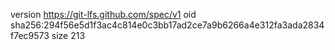 version https://git-lfs.github.com/spec/v1
oid sha256:294f56e5d1f3ac4c814e0c3bb17ad2ce7a9b6266a4e312fa3ada2834f7ec9573
size 213
